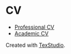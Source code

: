 # CV

* [Professional CV](https://github.com/olegs/CV/blob/master/professional_cv.pdf)
* [Academic CV](https://github.com/olegs/CV/blob/master/academic_cv.pdf)

Created with [TexStudio](https://texstudio.sourceforge.net/).